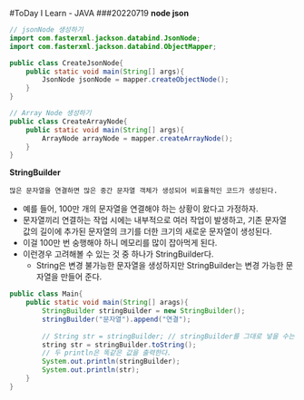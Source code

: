 #ToDay I Learn - JAVA
###20220719
**node json**
```java
// jsonNode 생성하기
import com.fasterxml.jackson.databind.JsonNode;
import com.fasterxml.jackson.databind.ObjectMapper;

public class CreateJsonNode{
    public static void main(String[] args){
        JsonNode jsonNode = mapper.createObjectNode();
    }
}

// Array Node 생성하기
public class CreateArrayNode{
    public static void main(String[] args){
        ArrayNode arrayNode = mapper.createArrayNode();
    }
}
```

**StringBuilder**
```text
많은 문자열을 연결하면 많은 중간 문자열 객체가 생성되어 비효율적인 코드가 생성된다.
```

* 예를 들어, 100만 개의 문자열을 연결해야 하는 상황이 왔다고 가정하자.
* 문자열끼리 연결하는 작업 시에는 내부적으로 여러 작업이 발생하고, 기존 문자열 값의 길이에 추가된 문자열의 크기를 더한 크기의
    새로운 문자열이 생성된다.
* 이걸 100만 번 숭행해야 하니 메모리를 많이 잡아먹게 된다.
* 이런경우 고려해볼 수 있는 것 중 하나가 StringBuilder다.
  * String은 변경 불가능한 문자열을 생성하지만 StringBuilder는 변경 가능한 문자열을 만들어 준다.

```java
public class Main{
    public static void main(String[] arags){
        StringBuilder stringBuilder = new StringBuilder();
        stringBuilder("문자열").append("연결");
        
        // String str = stringBuilder; // stringBuilder를 그대로 넣을 수는 없다.
        string str = stringBuilder.toString();
        // 두 println은 똑같은 값을 출력한다.
        System.out.println(stringBuilder);
        System.out.println(str);
    }
}
```